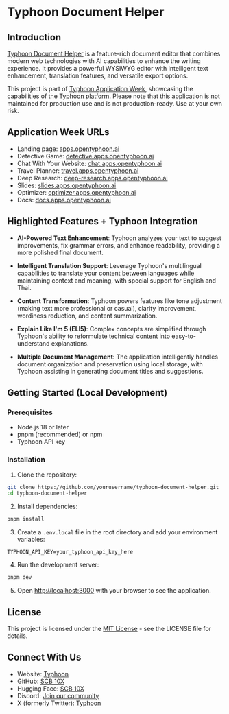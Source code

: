 # Typhoon Document Helper

## Introduction

[Typhoon Document Helper](https://apps.opentyphoon.ai) is a feature-rich document editor that combines modern web technologies with AI capabilities to enhance the writing experience. It provides a powerful WYSIWYG editor with intelligent text enhancement, translation features, and versatile export options.

This project is part of [Typhoon Application Week](https://apps.opentyphoon.ai), showcasing the capabilities of the [Typhoon platform](https://opentyphoon.ai). Please note that this application is not maintained for production use and is not production-ready. Use at your own risk.

## Application Week URLs

- Landing page: [apps.opentyphoon.ai](https://apps.opentyphoon.ai)
- Detective Game: [detective.apps.opentyphoon.ai](https://detective.apps.opentyphoon.ai)
- Chat With Your Website: [chat.apps.opentyphoon.ai](https://chat.apps.opentyphoon.ai)
- Travel Planner: [travel.apps.opentyphoon.ai](https://travel.apps.opentyphoon.ai)
- Deep Research: [deep-research.apps.opentyphoon.ai](https://deep-research.apps.opentyphoon.ai)
- Slides: [slides.apps.opentyphoon.ai](https://slides.apps.opentyphoon.ai)
- Optimizer: [optimizer.apps.opentyphoon.ai](https://optimizer.apps.opentyphoon.ai)
- Docs: [docs.apps.opentyphoon.ai](https://docs.apps.opentyphoon.ai)

## Highlighted Features + Typhoon Integration

- **AI-Powered Text Enhancement**: Typhoon analyzes your text to suggest improvements, fix grammar errors, and enhance readability, providing a more polished final document.

- **Intelligent Translation Support**: Leverage Typhoon's multilingual capabilities to translate your content between languages while maintaining context and meaning, with special support for English and Thai.

- **Content Transformation**: Typhoon powers features like tone adjustment (making text more professional or casual), clarity improvement, wordiness reduction, and content summarization.

- **Explain Like I'm 5 (ELI5)**: Complex concepts are simplified through Typhoon's ability to reformulate technical content into easy-to-understand explanations.

- **Multiple Document Management**: The application intelligently handles document organization and preservation using local storage, with Typhoon assisting in generating document titles and suggestions.

## Getting Started (Local Development)

### Prerequisites

- Node.js 18 or later
- pnpm (recommended) or npm
- Typhoon API key

### Installation

1. Clone the repository:
```bash
git clone https://github.com/yourusername/typhoon-document-helper.git
cd typhoon-document-helper
```

2. Install dependencies:
```bash
pnpm install
```

3. Create a `.env.local` file in the root directory and add your environment variables:
```env
TYPHOON_API_KEY=your_typhoon_api_key_here
```

4. Run the development server:
```bash
pnpm dev
```

5. Open [http://localhost:3000](http://localhost:3000) with your browser to see the application.

## License

This project is licensed under the [MIT License](https://opensource.org/licenses/MIT) - see the LICENSE file for details.

## Connect With Us

- Website: [Typhoon](https://opentyphoon.ai)
- GitHub: [SCB 10X](https://github.com/scb-10x)
- Hugging Face: [SCB 10X](https://huggingface.co/scb10x)
- Discord: [Join our community](https://discord.com/invite/9F6nrFXyNt)
- X (formerly Twitter): [Typhoon](https://x.com/opentyphoon)
